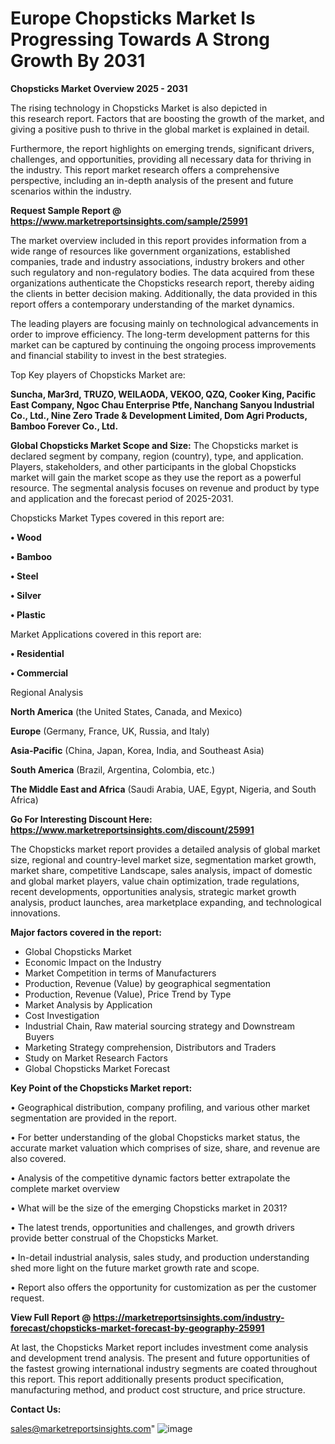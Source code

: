 # Europe Chopsticks Market Is Progressing Towards A Strong Growth By 2031

<Strong> Chopsticks Market Overview 2025 - 2031</strong>

The rising technology in Chopsticks Market is also depicted in this research report. Factors that are boosting the growth of the market, and giving a positive push to thrive in the global market is explained in detail.

Furthermore, the report highlights on emerging trends, significant drivers, challenges, and opportunities, providing all necessary data for thriving in the industry. This report market research offers a comprehensive perspective, including an in-depth analysis of the present and future scenarios within the industry.

<strong>Request Sample Report @ <a href=https://www.marketreportsinsights.com/sample/25991>https://www.marketreportsinsights.com/sample/25991</a></strong>

The market overview included in this report provides information from a wide range of resources like government organizations, established companies, trade and industry associations, industry brokers and other such regulatory and non-regulatory bodies. The data acquired from these organizations authenticate the Chopsticks research report, thereby aiding the clients in better decision making. Additionally, the data provided in this report offers a contemporary understanding of the market dynamics.

The leading players are focusing mainly on technological advancements in order to improve efficiency. The long-term development patterns for this market can be captured by continuing the ongoing process improvements and financial stability to invest in the best strategies.

Top Key players of Chopsticks Market are:

<strong>Suncha, Mar3rd, TRUZO, WEILAODA, VEKOO, QZQ, Cooker King, Pacific East Company, Ngoc Chau Enterprise Ptfe, Nanchang Sanyou Industrial Co., Ltd., Nine Zero Trade & Development Limited, Dom Agri Products, Bamboo Forever Co., Ltd.</strong>

<strong><b>Global Chopsticks Market Scope and Size:</b></strong>
The Chopsticks market is declared segment by company, region (country), type, and application. Players, stakeholders, and other participants in the global Chopsticks market will gain the market scope as they use the report as a powerful resource. The segmental analysis focuses on revenue and product by type and application and the forecast period of 2025-2031.

Chopsticks Market Types covered in this report are:

<strong>• Wood

• Bamboo

• Steel

• Silver

• Plastic</strong>

Market Applications covered in this report are:

<strong>• Residential

• Commercial</strong> 

Regional Analysis

<strong>North America</strong> (the United States, Canada, and Mexico)

<strong>Europe</strong> (Germany, France, UK, Russia, and Italy)

<strong>Asia-Pacific</strong> (China, Japan, Korea, India, and Southeast Asia)

<strong>South America</strong> (Brazil, Argentina, Colombia, etc.)

<strong>The Middle East and Africa</strong> (Saudi Arabia, UAE, Egypt, Nigeria, and South Africa)

<strong>Go For Interesting Discount Here: <a href=https://www.marketreportsinsights.com/discount/25991>https://www.marketreportsinsights.com/discount/25991</a></strong>

The Chopsticks market report provides a detailed analysis of global market size, regional and country-level market size, segmentation market growth, market share, competitive Landscape, sales analysis, impact of domestic and global market players, value chain optimization, trade regulations, recent developments, opportunities analysis, strategic market growth analysis, product launches, area marketplace expanding, and technological innovations.

<strong><b>Major factors covered in the report:</b></strong>
<ul>
  <li>Global Chopsticks Market </li>
  <li>Economic Impact on the Industry</li>
  <li>Market Competition in terms of Manufacturers</li>
  <li>Production, Revenue (Value) by geographical segmentation</li>
  <li>Production, Revenue (Value), Price Trend by Type</li>
  <li>Market Analysis by Application</li>
  <li>Cost Investigation</li>
  <li>Industrial Chain, Raw material sourcing strategy and Downstream Buyers</li>
  <li>Marketing Strategy comprehension, Distributors and Traders</li>
  <li>Study on Market Research Factors</li>
  <li>Global Chopsticks Market Forecast</li>
</ul>

<strong><b>Key Point of the Chopsticks Market report:</b></strong>

• Geographical distribution, company profiling, and various other market segmentation are provided in the report.

• For better understanding of the global Chopsticks market status, the accurate market valuation which comprises of size, share, and revenue are also covered.

• Analysis of the competitive dynamic factors better extrapolate the complete market overview

• What will be the size of the emerging Chopsticks market in 2031?

• The latest trends, opportunities and challenges, and growth drivers provide better construal of the Chopsticks Market.

• In-detail industrial analysis, sales study, and production understanding shed more light on the future market growth rate and scope.

• Report also offers the opportunity for customization as per the customer request.

<strong><b>View Full Report @ <a href=https://marketreportsinsights.com/industry-forecast/chopsticks-market-forecast-by-geography-25991>https://marketreportsinsights.com/industry-forecast/chopsticks-market-forecast-by-geography-25991</a></b></strong>


At last, the Chopsticks Market report includes investment come analysis and development trend analysis. The present and future opportunities of the fastest growing international industry segments are coated throughout this report. This report additionally presents product specification, manufacturing method, and product cost structure, and price structure.

<strong>Contact Us:</strong>

sales@marketreportsinsights.com"
![image](https://github.com/user-attachments/assets/d5867f24-14c7-4f4d-9c14-843bed871fab)
